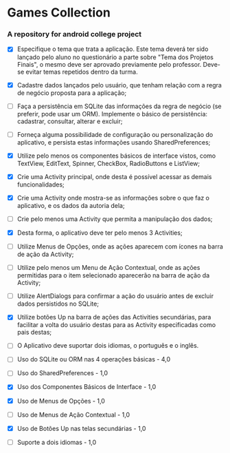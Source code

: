 # Games Collection
### A repository for android college project
- [x] Especifique o tema que trata a aplicação. 
      Este tema deverá ter sido lançado pelo aluno no questionário a parte sobre "Tema dos Projetos Finais", 
      o mesmo deve ser aprovado previamente pelo professor. Deve-se evitar temas repetidos dentro da turma. 			               
- [x] Cadastre dados lançados pelo usuário, que tenham relação com a regra de negócio proposta para a aplicação; 			                 
- [ ] Faça a persistência em SQLite das informações da regra de negócio (se preferir, pode usar um ORM).
      Implemente o básico de persistência: cadastrar, consultar, alterar e excluir; 			                    
- [ ] Forneça alguma possibilidade de configuração ou personalização do aplicativo, e persista estas informações usando SharedPreferences; 			                  
- [x] Utilize pelo menos os componentes básicos de interface vistos, como TextView, EditText, Spinner, CheckBox, RadioButtons e ListView; 			                  
- [x] Crie uma Activity principal, onde desta é possível acessar as demais funcionalidades;
- [x] Crie uma Activity onde mostra-se as informações sobre o que faz o aplicativo, e os dados da autoria dela; 			                    
- [ ] Crie pelo menos uma Activity que permita a manipulação dos dados;
- [x] Desta forma, o aplicativo deve ter pelo menos 3 Activities; 	      
- [ ] Utilize Menus de Opções, onde as ações aparecem com ícones na barra de ação da Activity;
- [ ] Utilize pelo menos um Menu de Ação Contextual, onde as ações permitidas para o item selecionado aparecerão na barra de ação da Activity; 		        
- [ ] Utilize AlertDialogs para confirmar a ação do usuário antes de excluir dados persistidos no SQLite; 		      
- [x] Utilize botões Up na barra de ações das Activities secundárias, para facilitar a volta do usuário destas para as Activity especificadas como pais destas;
- [ ] O Aplicativo deve suportar dois idiomas, o português e o inglês.
 		      
- [ ] Uso do SQLite ou ORM nas 4 operações básicas - 4,0 		      
- [ ] Uso do SharedPreferences - 1,0 		      
- [x] Uso dos Componentes Básicos de Interface - 1,0 		      
- [x] Uso de Menus de Opções - 1,0
- [ ] Uso de Menus de Ação Contextual - 1,0 		      
- [x] Uso de Botões Up nas telas secundárias - 1,0 		      
- [ ] Suporte a dois idiomas - 1,0      












